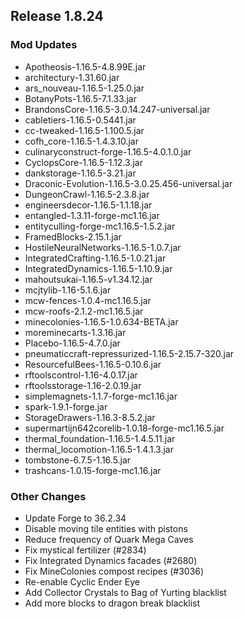 ## Release 1.8.24

### Mod Updates
- Apotheosis-1.16.5-4.8.99E.jar
- architectury-1.31.60.jar
- ars_nouveau-1.16.5-1.25.0.jar
- BotanyPots-1.16.5-7.1.33.jar
- BrandonsCore-1.16.5-3.0.14.247-universal.jar
- cabletiers-1.16.5-0.5441.jar
- cc-tweaked-1.16.5-1.100.5.jar
- cofh_core-1.16.5-1.4.3.10.jar
- culinaryconstruct-forge-1.16.5-4.0.1.0.jar
- CyclopsCore-1.16.5-1.12.3.jar
- dankstorage-1.16.5-3.21.jar
- Draconic-Evolution-1.16.5-3.0.25.456-universal.jar
- DungeonCrawl-1.16.5-2.3.8.jar
- engineersdecor-1.16.5-1.1.18.jar
- entangled-1.3.11-forge-mc1.16.jar
- entityculling-forge-mc1.16.5-1.5.2.jar
- FramedBlocks-2.15.1.jar
- HostileNeuralNetworks-1.16.5-1.0.7.jar
- IntegratedCrafting-1.16.5-1.0.21.jar
- IntegratedDynamics-1.16.5-1.10.9.jar
- mahoutsukai-1.16.5-v1.34.12.jar
- mcjtylib-1.16-5.1.6.jar
- mcw-fences-1.0.4-mc1.16.5.jar
- mcw-roofs-2.1.2-mc1.16.5.jar
- minecolonies-1.16.5-1.0.634-BETA.jar
- moreminecarts-1.3.16.jar
- Placebo-1.16.5-4.7.0.jar
- pneumaticcraft-repressurized-1.16.5-2.15.7-320.jar
- ResourcefulBees-1.16.5-0.10.6.jar
- rftoolscontrol-1.16-4.0.17.jar
- rftoolsstorage-1.16-2.0.19.jar
- simplemagnets-1.1.7-forge-mc1.16.jar
- spark-1.9.1-forge.jar
- StorageDrawers-1.16.3-8.5.2.jar
- supermartijn642corelib-1.0.18-forge-mc1.16.5.jar
- thermal_foundation-1.16.5-1.4.5.11.jar
- thermal_locomotion-1.16.5-1.4.1.3.jar
- tombstone-6.7.5-1.16.5.jar
- trashcans-1.0.15-forge-mc1.16.jar

### Other Changes
- Update Forge to 36.2.34
- Disable moving tile entities with pistons
- Reduce frequency of Quark Mega Caves
- Fix mystical fertilizer (#2834)
- Fix Integrated Dynamics facades (#2680)
- Fix MineColonies compost recipes (#3036)
- Re-enable Cyclic Ender Eye
- Add Collector Crystals to Bag of Yurting blacklist
- Add more blocks to dragon break blacklist

